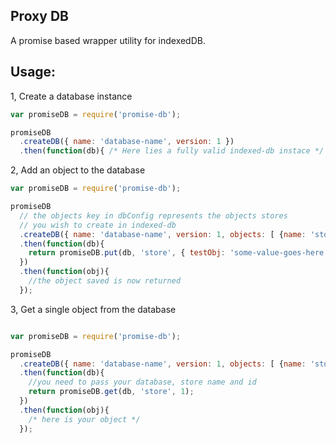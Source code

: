 Proxy DB
------------------

A promise based wrapper utility for indexedDB.

Usage:
-------------------

1, Create a database instance

```js
var promiseDB = require('promise-db');

promiseDB
  .createDB({ name: 'database-name', version: 1 })
  .then(function(db){ /* Here lies a fully valid indexed-db instace */ });
```


2, Add an object to the database

```js
var promiseDB = require('promise-db');

promiseDB
  // the objects key in dbConfig represents the objects stores
  // you wish to create in indexed-db
  .createDB({ name: 'database-name', version: 1, objects: [ {name: 'store'} ] })
  .then(function(db){
    return promiseDB.put(db, 'store', { testObj: 'some-value-goes-here' });
  })
  .then(function(obj){
    //the object saved is now returned
  });
```

3, Get a single object from the database
```js

var promiseDB = require('promise-db');

promiseDB
  .createDB({ name: 'database-name', version: 1, objects: [ {name: 'store'} ] })
  .then(function(db){
    //you need to pass your database, store name and id
    return promiseDB.get(db, 'store', 1);
  })
  .then(function(obj){
    /* here is your object */
  });
```
